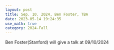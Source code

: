 ```yaml
---
layout: post
title: Sep. 10. 2024, Ben Foster, TBA
date: 2023-05-14 19:24:35
use_math: true
category: 2024-Fall
---
```

 
Ben Foster(Stanford) will give a talk at 09/10/2024
